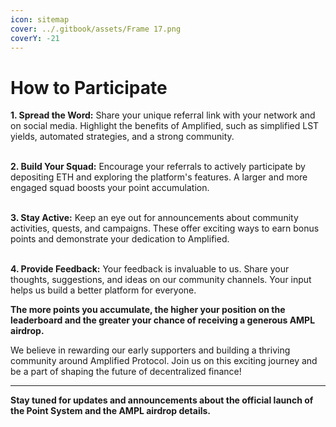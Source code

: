 ```yaml
---
icon: sitemap
cover: ../.gitbook/assets/Frame 17.png
coverY: -21
---
```


# How to Participate

**1. Spread the Word:** Share your unique referral link with your network and on social media. Highlight the benefits of Amplified, such as simplified LST yields, automated strategies, and a strong community.

\
**2. Build Your Squad:** Encourage your referrals to actively participate by depositing ETH and exploring the platform's features. A larger and more engaged squad boosts your point accumulation.

\
**3. Stay Active:** Keep an eye out for announcements about community activities, quests, and campaigns. These offer exciting ways to earn bonus points and demonstrate your dedication to Amplified.

\
**4. Provide Feedback:** Your feedback is invaluable to us. Share your thoughts, suggestions, and ideas on our community channels. Your input helps us build a better platform for everyone.

**The more points you accumulate, the higher your position on the leaderboard and the greater your chance of receiving a generous AMPL airdrop.**

We believe in rewarding our early supporters and building a thriving community around Amplified Protocol. Join us on this exciting journey and be a part of shaping the future of decentralized finance!

***

**Stay tuned for updates and announcements about the official launch of the Point System and the AMPL airdrop details.**
